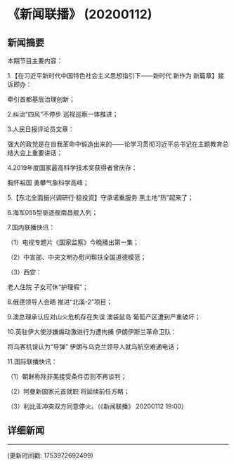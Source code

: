 # 《新闻联播》 (20200112)

## 新闻摘要

本期节目主要内容：

1.【在习近平新时代中国特色社会主义思想指引下——新时代 新作为 新篇章】接诉即办：

牵引首都基层治理创新；

2.纠治“四风”不停步 巡视巡察一体推进；

3.人民日报评论员文章：

强大的政党是在自我革命中锻造出来的——论学习贯彻习近平总书记在主题教育总结大会上重要讲话；

4.2019年度国家最高科学技术奖获得者曾庆存：

胸怀祖国 勇攀气象科学高峰；

5.【东北全面振兴调研行·稳投资】守承诺重服务 黑土地“热”起来了；

6.海军055型驱逐舰南昌舰入列；

7.国内联播快讯：

（1）电视专题片《国家监察》今晚播出第一集；

（2）中宣部、中央文明办慰问帮扶全国道德模范；

（3）西安：

老人住院 子女可休“护理假”；

8.俄德领导人会晤 推进“北溪-2”项目；

9.澳总理承认应对山火危机存在失误 澳袋鼠岛 葡萄产区遭到严重破坏；

10.英驻伊大使涉嫌煽动激进行为遭拘捕 伊朗伊斯兰革命卫队：

将乌客机误认为“导弹” 伊朗与乌克兰领导人就乌航空难通电话；

11.国际联播快讯：

（1）朝鲜称除非美接受条件否则不再谈判；

（2）阿曼新国家元首就职 将延续前任方略；

（3）利比亚冲突双方同意停火。（《新闻联播》 20200112 19:00）

## 详细新闻

---

(更新时间戳: 1753972692499)

